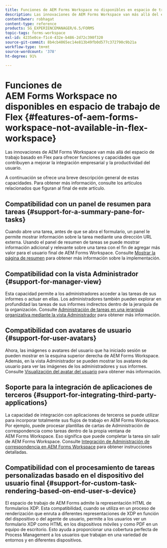 ```yaml
---
title: Funciones de AEM Forms Workspace no disponibles en espacio de trabajo de Flex
description: Las innovaciones de AEM Forms Workspace van más allá del espacio de trabajo basado en Flex. Obtenga más información sobre las diferencias en funciones y capacidades.
contentOwner: robhagat
content-type: reference
products: SG_EXPERIENCEMANAGER/6.5/FORMS
topic-tags: forms-workspace
exl-id: 4235e0ce-f1c4-432e-b486-2d72c390f320
source-git-commit: 8b4cb4065ec14e813b49fb0d577c372790c9b21a
workflow-type: tm+mt
source-wordcount: '378'
ht-degree: 91%

---
```


# Funciones de AEM Forms Workspace no disponibles en espacio de trabajo de Flex {#features-of-aem-forms-workspace-not-available-in-flex-workspace}

Las innovaciones de AEM Forms Workspace van más allá del espacio de trabajo basado en Flex para ofrecer funciones y capacidades que contribuyen a mejorar la integración empresarial y la productividad del usuario.

A continuación se ofrece una breve descripción general de estas capacidades. Para obtener más información, consulte los artículos relacionados que figuran al final de este artículo.

## Compatibilidad con un panel de resumen para tareas {#support-for-a-summary-pane-for-tasks}

Cuando abre una tarea, antes de que se abra el formulario, un panel le permite mostrar información sobre la tarea mediante una dirección URL externa. Usando el panel de resumen de tareas se puede mostrar información adicional y relevante sobre una tarea con el fin de agregar más valor para el usuario final de AEM Forms Workspace. Consulte [Mostrar la página de resumen](/help/forms/using/displaying-information-task-summary-pane.md) para obtener más información sobre la implementación.

## Compatibilidad con la vista Administrador {#support-for-manager-view}

Esta capacidad permite a los administradores acceder a las tareas de sus informes o actuar en ellas. Los administradores también pueden explorar en profundidad las tareas de sus informes indirectos dentro de la jerarquía de la organización. Consulte [Administración de tareas en una jerarquía organizativa mediante la vista Administrador](/help/forms/using/tasks-organizational-hierarchy-using-manager.md) para obtener más información.

## Compatibilidad con avatares de usuario {#support-for-user-avatars}

Ahora, las imágenes o avatares del usuario que ha iniciado sesión se pueden mostrar en la esquina superior derecha de AEM Forms Workspace. Además, en la vista Administrador se pueden mostrar los avatares de usuario para ver las imágenes de los administradores y sus informes. Consulte [Visualización del avatar del usuario](/help/forms/using/displaying-user-avatar.md) para obtener más información.

## Soporte para la integración de aplicaciones de terceros {#support-for-integrating-third-party-applications}

La capacidad de integración con aplicaciones de terceros se puede utilizar para incorporar totalmente sus flujos de trabajo en AEM Forms Workspace. Por ejemplo, puede procesar plantillas de cartas de Administración de correspondencia como tareas dentro de la propia ventana de AEM Forms Workspace. Eso significa que puede completar la tarea sin salir de AEM Forms Workspace. Consulte [Integración de Administración de correspondencia en AEM Forms Workspace](/help/forms/using/integrating-correspondence-management-html-workspace.md) para obtener instrucciones detalladas.

## Compatibilidad con el procesamiento de tareas personalizadas basado en el dispositivo del usuario final {#support-for-custom-task-rendering-based-on-end-user-s-device}

El espacio de trabajo de AEM Forms admite la representación HTML de formularios XDP. Esta compatibilidad, cuando se utiliza en un proceso de renderización que enruta a diferentes representaciones de XDP en función del dispositivo o del agente de usuario, permite a los usuarios ver un formulario XDP como HTML en los dispositivos móviles y como PDF en un equipo de escritorio. Esto ayuda a proporcionar una cobertura perfecta de Process Management a los usuarios que trabajan en una variedad de entornos y en diferentes dispositivos.
